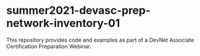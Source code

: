 # summer2021-devasc-prep-network-inventory-01
This repository provides code and examples as part of a DevNet Associate Certification Preparation Webinar. 

